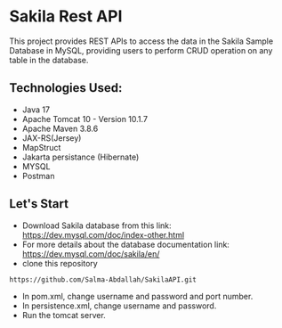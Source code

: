 # Sakila Rest API
This project provides REST APIs to access the data in the  Sakila Sample Database in MySQL, providing users to perform CRUD operation on any table in the database.

## Technologies Used:
- Java 17
- Apache Tomcat 10 - Version 10.1.7
- Apache Maven 3.8.6
- JAX-RS(Jersey)
- MapStruct
- Jakarta persistance (Hibernate)
- MYSQL
- Postman

## Let's Start
- Download Sakila database from this link: https://dev.mysql.com/doc/index-other.html
- For more details about the database documentation link: https://dev.mysql.com/doc/sakila/en/
- clone this repository
````
https://github.com/Salma-Abdallah/SakilaAPI.git
````
- In pom.xml, change username and password and port number.
- In persistence.xml, change username and password.
- Run the tomcat server.
